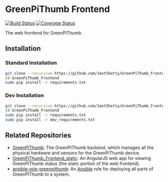 # GreenPiThumb Frontend

[![Build
Status](https://travis-ci.org/masterhui/GreenPiThumb_Frontend.svg?branch=master)](https://travis-ci.org/JeetShetty/GreenPiThumb_Frontend)
[![Coverage
Status](https://coveralls.io/repos/JeetShetty/GreenPiThumb_Frontend/badge.svg?branch=master&service=github)](https://coveralls.io/github/JeetShetty/GreenPiThumb_Frontend?branch=master)


The web frontend for GreenPiThumb.

## Installation

### Standard Installation

```bash
git clone --recursive https://github.com/JeetShetty/GreenPiThumb_Frontend.git
cd GreenPiThumb_Frontend
sudo pip install -r requirements.txt
```

### Dev Installation

```bash
git clone --recursive https://github.com/JeetShetty/GreenPiThumb_Frontend.git
cd GreenPiThumb_Frontend
sudo pip install -r requirements.txt
sudo pip install -r dev_requirements.txt
```

## Related Repositories

* [GreenPiThumb](https://github.com/JeetShetty/GreenPiThumb): The GreenPiThumb backend, which manages all the physical hardware and sensors for the GreenPiThumb device.
* [GreenPiThumb_Frontend_static](https://github.com/JeetShetty/GreenPiThumb_Frontend_static): An AngularJS web app for viewing GreenPiThumb status (the static portion of the web frontend).
* [ansible-role-greenpithumb](https://github.com/JeetShetty/ansible-role-greenpithumb): An [Ansible](https://www.ansible.com/how-ansible-works) role for deploying all parts of GreenPiThumb to a system.
